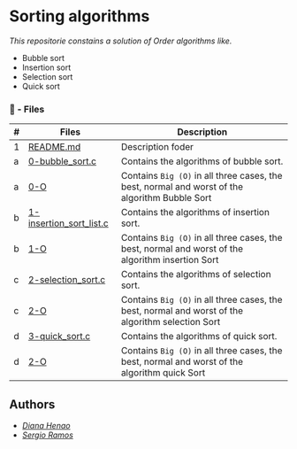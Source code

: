 # Sorting algorithms

_This repositorie constains a solution of Order algorithms like._

* Bubble sort
* Insertion sort
* Selection sort
* Quick sort


### :memo: - Files
#|Files|Description
---|---|---
1|[README.md](./README.md)|  Description foder
a|[0-bubble_sort.c](./0-bubble_sort.c)| Contains the algorithms of bubble sort.
a|[0-O](./0-O)| Contains `Big (O)` in all three cases, the best, normal and worst of the algorithm Bubble Sort
b|[1-insertion_sort_list.c](./1-insertion_sort_list.c)| Contains the algorithms of insertion sort.
b|[1-O](./1-O)| Contains `Big (O)` in all three cases, the best, normal and worst of the algorithm insertion Sort
c|[2-selection_sort.c](./2-selection_sort.c)| Contains the algorithms of selection sort.
c|[2-O](./2-O)| Contains `Big (O)` in all three cases, the best, normal and worst of the algorithm selection Sort
d|[3-quick_sort.c](./3-quick_sort.c)| Contains the algorithms of quick sort.
d|[2-O](./2-O)| Contains `Big (O)` in all three cases, the best, normal and worst of the algorithm quick Sort


## Authors
- [_Diana Henao_](https://github.com/dmhenaopa)
- [_Sergio Ramos_](https://github.com/Sergioarg)
